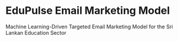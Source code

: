 # EduPulse Email Marketing Model
 Machine Learning-Driven Targeted Email Marketing Model for the Sri Lankan Education Sector
